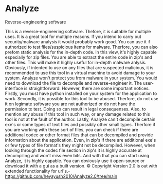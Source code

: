 # Analyze
Reverse-engineering software

This is a reverse-engineering software. Thefore, it is suitable for multiple uses. It is a great tool for multiple reasons. If you intend to carry out security/malware analysis it would probably work good. You can use it if authorized to test files/suspicious items for malware. Therfore, you can also prefom static analysis for the in-depth code. In this view, it's highly capable especially for zip files. You are able to extract the entire code in zip's and other files. This will make it highly useful for in-depth malware anlysis. Obviously, if intented to use on any files that are suspected malicious, it is recommended to use this tool in a virtual machine to avoid damage to your system. Analyze won't protect you from malware in your system. You would need to download the file to decompile and reverse-engineer it. The user-interface is straightforward. However, there are some important notices. Firstly, you must have python installed on your system for the application to work. Secondly, it is possible for this tool to be abused. Therfore, do not use it on legimate software you are not authorized or do not have the permission to test. Doing so can result in legal consequenses. Also, to mention any abuse if this tool in such way, or any damage related to this tool is not at the fault of the author. Lastly, Analyze can't decompile certain exe's or some types of text files and possibly other small types. Therfore if you are working with these sort of files, you can check if there are additional codec or other format files that can be decompiled and provide information about the application. Even, in zip's if there are additional exe's or few types of file format's they might not be decompiled. However, when looking through the codec file section in zip's it is highly accurate at decompiling and won't miss even bits. And with that you can start using Analyze, it is highly capable. You can obviously use it open-source or download it with a gui as a built version.
© Copyright
Version 2.0 is out with extended functionality for url's.- https://github.com/heyayush2010/Analyze2.0/tree/main
